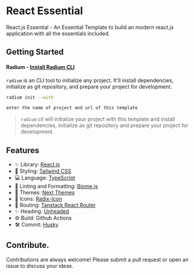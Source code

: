 # React Essential

React.js Essential - An Essential Template to build an modern react.js application with all the essentials included.

## Getting Started

#### Radium - [Install Radium CLI](https://github.com/radiumlabs/radium)

`radium` is an CLI tool to initialize any project. It'll install dependencies, initialize as git repository, and prepare your project for development.

```bash
radium init --with
```

```bash
enter the name of project and url of this template
```

> `radium` cli will initialize your project with this template and install dependencies, initialize as git repository and prepare your project for development.

## Features

- ✨ Library: [React.js](https://reactjs.org/)
- 🚀 Styling: [Tailwind CSS](https://tailwindcss.com/)
- 💻 Language: [TypeScript](https://www.typescriptlang.org/)
- 🧹 Linting and Formatting: [Biome.js](https://biomejs.dev/)
- 🎨 Themes: [Next Themes](https://github.com/pacocoursey/next-themes)
- 💄 Icons: [Radix-Icon](https://www.radix-ui.com/icons)
- 🚀 Routing: [Tanstack React Router](https://tanstack.com/router/)
- ✨ Heading: [Unheaded](https://github.com/unjs/unhead)
- ⚙️ Build: Github Actions
- 🛠 Commit: [Husky](https://typicode.github.io/husky/)

## Contribute.

Contributions are always welcome! Please submit a pull request or open an issue to discuss your ideas.
